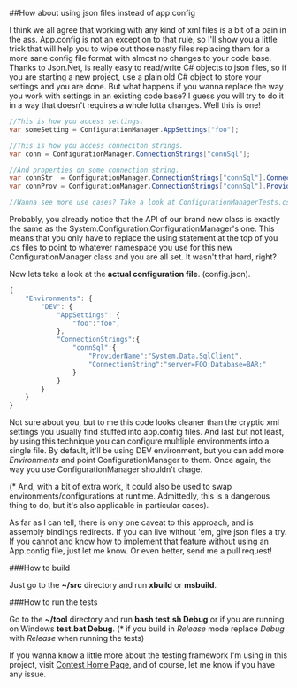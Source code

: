 ##How about using json files instead of app.config

I think we all agree that working with any kind of xml files is a bit of a pain in the ass. App.config is not an exception to that rule, so I'll show you a little trick that will help you to wipe out those nasty files replacing them for a more sane config file format with almost no changes to your code base. Thanks to Json.Net, is really easy to read/write C# objects to json files, so if you are starting a new project, use a plain old C# object to store your settings and you are done. But what happens if you wanna replace the way you work with settings in an existing code base? I guess you will try to do it in a way that doesn't requires a whole lotta changes. Well this is one!

```csharp
//This is how you access settings.
var someSetting = ConfigurationManager.AppSettings["foo"];

//This is how you access conneciton strings.
var conn = ConfigurationManager.ConnectionStrings["connSql"];

//And properties on some connection string.
var connStr  = ConfigurationManager.ConnectionStrings["connSql"].ConnectionString;
var connProv = ConfigurationManager.ConnectionStrings["connSql"].ProviderName;

//Wanna see more use cases? Take a look at ConfigurationManagerTests.cs.-
```

Probably, you already notice that the API of our brand new class is exactly the same as the System.Configuration.ConfigurationManager's one. This means that you only have to replace the using statement at the top of you .cs files to point to whatever namespace you use for this new ConfigurationManager class and you are all set. It wasn't that hard, right?

Now lets take a look at the __actual configuration file__. (config.json).
```javascript
{
    "Environments": {
        "DEV": {
            "AppSettings": {
                "foo":"foo",
            },
            "ConnectionStrings":{
                "connSql":{
					"ProviderName":"System.Data.SqlClient",
                    "ConnectionString":"server=FOO;Database=BAR;"
                }
            }
        }
    }
}
```
Not sure about you, but to me this code looks cleaner than the cryptic xml settings you usually find stuffed into app.config files.
And last but not least, by using this technique you can configure multliple environments into a single file. By default, it'll be using DEV environment, but you can add more _Environments_ and point ConfigurationManager to them. Once again, the way you use ConfigurationManager shouldn't chage.

(\* And, with a bit of extra work, it could also be used to swap environments/configurations at runtime. Admittedly, this is a dangerous thing to do, but it's also applicable in particular cases).

As far as I can tell, there is only one caveat to this approach, and is assembly bindings redirects. If you can live without 'em, give json files a try. If you cannot and know how to implement that feature without using an App.config file, just let me know. Or even better, send me a pull request!

###How to build

Just go to the **~/src** directory and run **xbuild** or **msbuild**.

###How to run the tests

Go to the **~/tool** directory and run **bash test.sh Debug** or if you are running on Windows **test.bat Debug**.
(\* if you build in *Release* mode replace *Debug* with *Release* when running the tests)

If you wanna know a little more about the testing framework I'm using in this project, visit 
[Contest Home Page](https://github.com/amiralles/contest), and of course, let me know if you have any issue.
